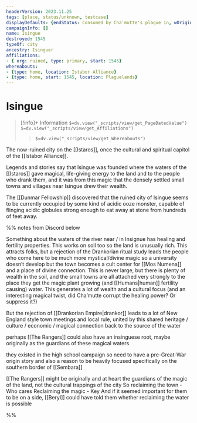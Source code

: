 ```yaml
---
headerVersion: 2023.11.25
tags: [place, status/unknown, testcase]
displayDefaults: {endStatus: Consumed by Cha'mutte's plague in, wOrigin: "A <primary:UA> <ancestry> <typeof:UA> <home:Fq>, once part of <origin:rA>", wPastHome: "<end> <target>", dPast: ""}
campaignInfo: []
name: Isingue
destroyed: 1545
typeOf: city
ancestry: Isinguer
affiliations: 
- { org: ruined, type: primary, start: 1545}
whereabouts:
- {type: home, location: Istabor Alliance}
- {type: home, start: 1545, location: Plaguelands}
---
```

# Isingue
>[!info]+ Information
> `$=dv.view("_scripts/view/get_PageDatedValue")`
> `$=dv.view("_scripts/view/get_Affiliations")`
>> `$=dv.view("_scripts/view/get_Whereabouts")`

The now-ruined city on the [[Istaros]], once the cultural and spiritual capitol of the [[Istabor Alliance]]. 

Legends and stories say that Isingue was founded where the waters of the [[Istaros]] gave magical, life-giving energy to the land and to the people who drank them, and it was from this magic that the densely settled small towns and villages near Isingue drew their wealth. 

The [[Dunmar Fellowship]] discovered that the ruined city of Isingue seems to be currently occupied by some kind of acidic ooze monster, capable of flinging acidic globules strong enough to eat away at stone from hundreds of feet away. 

%% notes from Discord below

Something about the waters of the river near / in Insignue has healing and fertility properties. This works on soil too so the land is unusually rich. This attracts folks, but a rejection of the Drankorian ritual study leads the people who come here to be much more mystical/divine magic so a university doesn’t develop but the town becomes a cult center for [[Mos Numena]] and a place of divine connection. This is never large, but there is plenty of wealth in the soil, and the small towns are all attached very strongly to the place they get the magic plant growing (and [[Humans|human]] fertility causing) water. This generates a lot of wealth and a cultural focus (and an interesting magical twist, did Cha’mutte corrupt the healing power? Or suppress it?)

But the rejection of [[Drankorian Empire|drankor]] leads to a lot of New England style town meetings and local rule, united by this shared heritage / culture / economic / magical connection back to the source of the water

perhaps [[The Rangers]] could also have an insinguese root, maybe originally as the guardians of these magical waters

they existed in the high school campaign so need to have a pre-Great-War origin story
and also a reason to be heavily focused specifically on the southern border of [[Sembara]]

[[The Rangers]] might be originally and at heart the guardians of the magic of the land, not the cultural trappings of the city
So reclaiming the town - Who cares
Reclaiming the magic - Key
And if it seemed important for them to be on a side, [[Beryl]] could have told them whether reclaiming the water is possible

%%